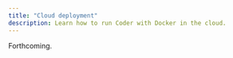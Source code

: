 ```yaml
---
title: "Cloud deployment"
description: Learn how to run Coder with Docker in the cloud.
---
```


Forthcoming.
